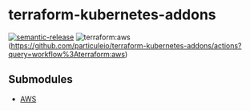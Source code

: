 # terraform-kubernetes-addons

[![semantic-release](https://img.shields.io/badge/%20%20%F0%9F%93%A6%F0%9F%9A%80-semantic--release-e10079.svg)](https://github.com/semantic-release/terraform-kubernetes-addons)
![terraform:aws](https://github.com/particuleio/terraform-kubernetes-addons/workflows/terraform:aws/badge.svg)(https://github.com/particuleio/terraform-kubernetes-addons/actions?query=workflow%3Aterraform:aws)

## Submodules

* [AWS](./modules/aws)
